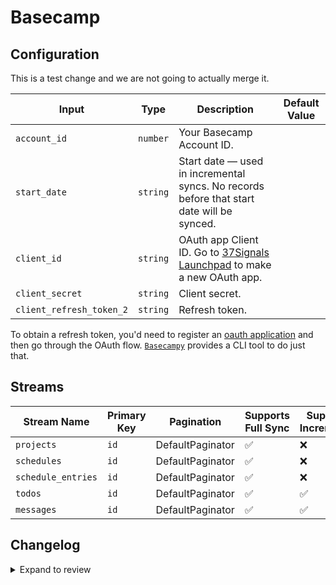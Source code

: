 # Basecamp

## Configuration

This is a test change and we are not going to actually merge it.

| Input                    | Type     | Description                                                                                                             | Default Value |
| ------------------------ | -------- | ----------------------------------------------------------------------------------------------------------------------- | ------------- |
| `account_id`             | `number` | Your Basecamp Account ID.                                                                                               |               |
| `start_date`             | `string` | Start date — used in incremental syncs. No records before that start date will be synced.                               |               |
| `client_id`              | `string` | OAuth app Client ID. Go to [37Signals Launchpad](https://launchpad.37signals.com/integrations) to make a new OAuth app. |               |
| `client_secret`          | `string` | Client secret.                                                                                                          |               |
| `client_refresh_token_2` | `string` | Refresh token.                                                                                                          |               |

To obtain a refresh token, you'd need to register an [oauth application](https://launchpad.37signals.com/integrations) and then go through the OAuth flow. [`Basecampy`](https://github.com/phistrom/basecampy3) provides a CLI tool to do just that.

## Streams

| Stream Name        | Primary Key | Pagination       | Supports Full Sync | Supports Incremental |
| ------------------ | ----------- | ---------------- | ------------------ | -------------------- |
| `projects`         | `id`        | DefaultPaginator | ✅                 | ❌                   |
| `schedules`        | `id`        | DefaultPaginator | ✅                 | ❌                   |
| `schedule_entries` | `id`        | DefaultPaginator | ✅                 | ❌                   |
| `todos`            | `id`        | DefaultPaginator | ✅                 | ✅                   |
| `messages`         | `id`        | DefaultPaginator | ✅                 | ✅                   |

## Changelog

<details>
  <summary>Expand to review</summary>

| Version | Date       | Pull Request | Subject                                              |
| ------- | ---------- | ------------ | ---------------------------------------------------- |
| 0.0.1   | 2024-08-12 |              | Initial release by natikgadzhi via Connector Builder |

</details>
